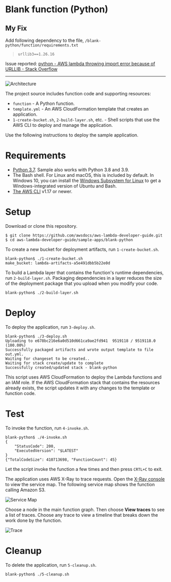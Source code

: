 # Blank function (Python)

## My Fix
Add following dependency to the file, `/blank-python/function/requirements.txt`    
> `urllib3==1.26.16`

Issue reported: [python - AWS lambda throwing import error because of URLLIB - Stack Overflow](https://stackoverflow.com/questions/76189815/aws-lambda-throwing-import-error-because-of-urllib)

---

![Architecture](/sample-apps/blank-python/images/sample-blank-python.png)

The project source includes function code and supporting resources:

- `function` - A Python function.
- `template.yml` - An AWS CloudFormation template that creates an application.
- `1-create-bucket.sh`, `2-build-layer.sh`, etc. - Shell scripts that use the AWS CLI to deploy and manage the application.

Use the following instructions to deploy the sample application.

# Requirements
- [Python 3.7](https://www.python.org/downloads/). Sample also works with Python 3.8 and 3.9. 
- The Bash shell. For Linux and macOS, this is included by default. In Windows 10, you can install the [Windows Subsystem for Linux](https://docs.microsoft.com/en-us/windows/wsl/install-win10) to get a Windows-integrated version of Ubuntu and Bash.
- [The AWS CLI](https://docs.aws.amazon.com/cli/latest/userguide/cli-chap-install.html) v1.17 or newer.

# Setup
Download or clone this repository.

    $ git clone https://github.com/awsdocs/aws-lambda-developer-guide.git
    $ cd aws-lambda-developer-guide/sample-apps/blank-python

To create a new bucket for deployment artifacts, run `1-create-bucket.sh`.

    blank-python$ ./1-create-bucket.sh
    make_bucket: lambda-artifacts-a5e491dbb5b22e0d

To build a Lambda layer that contains the function's runtime dependencies, run `2-build-layer.sh`. Packaging dependencies in a layer reduces the size of the deployment package that you upload when you modify your code.

    blank-python$ ./2-build-layer.sh

# Deploy
To deploy the application, run `3-deploy.sh`.

    blank-python$ ./3-deploy.sh
    Uploading to e678bc216e6a0d510d661ca9ae2fd941  9519118 / 9519118.0  (100.00%)
    Successfully packaged artifacts and wrote output template to file out.yml.
    Waiting for changeset to be created..
    Waiting for stack create/update to complete
    Successfully created/updated stack - blank-python

This script uses AWS CloudFormation to deploy the Lambda functions and an IAM role. If the AWS CloudFormation stack that contains the resources already exists, the script updates it with any changes to the template or function code.

# Test
To invoke the function, run `4-invoke.sh`.

    blank-python$ ./4-invoke.sh
    {
        "StatusCode": 200,
        "ExecutedVersion": "$LATEST"
    }
    {"TotalCodeSize": 410713698, "FunctionCount": 45}

Let the script invoke the function a few times and then press `CRTL+C` to exit.

The application uses AWS X-Ray to trace requests. Open the [X-Ray console](https://console.aws.amazon.com/xray/home#/service-map) to view the service map. The following service map shows the function calling Amazon S3.

![Service Map](/sample-apps/blank-python/images/blank-python-servicemap.png)

Choose a node in the main function graph. Then choose **View traces** to see a list of traces. Choose any trace to view a timeline that breaks down the work done by the function.

![Trace](/sample-apps/blank-python/images/blank-python-trace.png)

# Cleanup
To delete the application, run `5-cleanup.sh`.

    blank-python$ ./5-cleanup.sh
